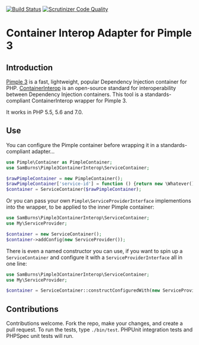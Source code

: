 [![Build Status](https://travis-ci.org/Sam-Burns/pimple3-containerinterop.svg?branch=master)](https://travis-ci.org/Sam-Burns/pimple3-containerinterop)
[![Scrutinizer Code Quality](https://scrutinizer-ci.com/g/Sam-Burns/pimple3-containerinterop/badges/quality-score.png?b=master)](https://scrutinizer-ci.com/g/Sam-Burns/pimple3-containerinterop/?branch=master)

Container Interop Adapter for Pimple 3
======================================

Introduction
------------

[Pimple 3](https://github.com/silexphp/Pimple) is a fast, lightweight, popular Dependency Injection container for PHP.  [ContainerInterop](https://github.com/container-interop/container-interop) is an open-source standard for interoperability between Dependency Injection containers.  This tool is a standards-compliant ContainerInterop wrapper for Pimple 3.

It works in PHP 5.5, 5.6 and 7.0.

Use
---

You can configure the Pimple container before wrapping it in a standards-compliant adapter...

```php
use Pimple\Container as PimpleContainer;
use SamBurns\Pimple3ContainerInterop\ServiceContainer;

$rawPimpleContainer = new PimpleContainer();
$rawPimpleContainer['service-id'] = function () {return new \Whatever();};
$container = ServiceContainer($rawPimpleContainer);
```

Or you can pass your own ```Pimple\ServiceProviderInterface``` implementions into the wrapper, to be applied to the inner Pimple container:

```php
use SamBurns\Pimple3ContainerInterop\ServiceContainer;
use My\ServiceProvider;

$container = new ServiceContainer();
$container->addConfig(new ServiceProvider());
```

There is even a named constructor you can use, if you want to spin up a ```ServiceContainer``` and configure it with a ```ServiceProviderInterface``` all in one line:

```php
use SamBurns\Pimple3ContainerInterop\ServiceContainer;
use My\ServiceProvider;

$container = ServiceContainer::constructConfiguredWith(new ServiceProvider());
```

Contributions
-------------

Contributions welcome.  Fork the repo, make your changes, and create a pull request.  To run the tests, type ```./bin/test```.  PHPUnit integration tests and PHPSpec unit tests will run.
